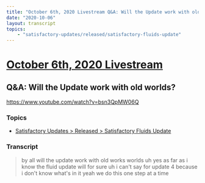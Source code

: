 ```yaml
---
title: "October 6th, 2020 Livestream Q&A: Will the Update work with old worlds?"
date: "2020-10-06"
layout: transcript
topics:
    - "satisfactory-updates/released/satisfactory-fluids-update"
---
```

# [October 6th, 2020 Livestream](../2020-10-06.md)
## Q&A: Will the Update work with old worlds?
https://www.youtube.com/watch?v=bsn3QpMW06Q

### Topics
* [Satisfactory Updates > Released > Satisfactory Fluids Update](../topics/satisfactory-updates/released/satisfactory-fluids-update.md)

### Transcript

> by all will the update work with old works worlds uh yes as far as i know the fluid update will for sure uh i can't say for update 4 because i don't know what's in it yeah we do this one step at a time
